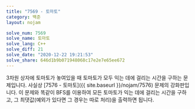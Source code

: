 ```yaml
---
title: "7569 - 토마토"
category: 백준
layout: nojam

solve_num: 7569
solve_name: 토마토
solve_lang: C++
solve_diff: 21
solve_date: "2020-12-22 19:21:53"
solve_share: 646d1b9b071948068c17e2e7e65ee672
---
```


3차원 상자에 토마토가 놓여있을 때 토마토가 모두 익는 데에 걸리는 시간을 구하는 문제입니다. 사실상 [7576 - 토마토]({{ site.baseurl }}/nojam/7576) 문제의 강화판입니다. 이 문제와 똑같이 BFS를 이용하여 모든 토마토가 익는 데에 걸리는 시간을 구하고, 그 최댓값(예외가 있다면 그 경우는 따로 처리)을 출력하면 됩니다.

